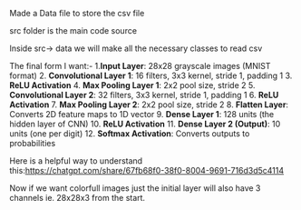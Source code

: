 Made a Data file to store the csv file

src folder is the main code source

Inside src-> data we will make all the necessary classes to read csv

The final form I want:- 1.**Input Layer**: 28x28 grayscale images (MNIST format) 2. **Convolutional Layer 1**: 16 filters, 3x3 kernel, stride 1, padding 1 3. **ReLU Activation** 4. **Max Pooling Layer 1**: 2x2 pool size, stride 2 5. **Convolutional Layer 2**: 32 filters, 3x3 kernel, stride 1, padding 1 6. **ReLU Activation** 7. **Max Pooling Layer 2**: 2x2 pool size, stride 2 8. **Flatten Layer**: Converts 2D feature maps to 1D vector 9. **Dense Layer 1**: 128 units (the hidden layer of CNN) 10. **ReLU Activation** 11. **Dense Layer 2 (Output)**: 10 units (one per digit) 12. **Softmax Activation**: Converts outputs to probabilities

Here is a helpful way to understand this:https://chatgpt.com/share/67fb68f0-38f0-8004-9691-716d3d5c4114

Now if we want colorfull images just the initial layer will also have 3 channels ie. 28x28x3 from the start.
